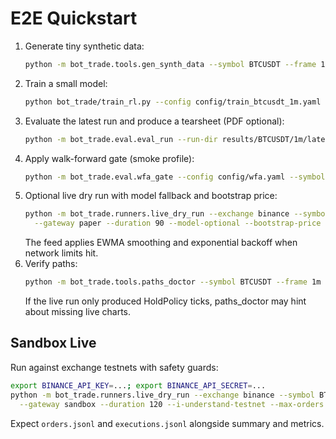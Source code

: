 # E2E Quickstart

1. Generate tiny synthetic data:
   ```bash
   python -m bot_trade.tools.gen_synth_data --symbol BTCUSDT --frame 1m --days 1 --out data_ready
   ```
2. Train a small model:
   ```bash
   python bot_trade/train_rl.py --config config/train_btcusdt_1m.yaml --max-steps 4000 --seed 7 --data-dir data_ready
   ```
3. Evaluate the latest run and produce a tearsheet (PDF optional):
   ```bash
   python -m bot_trade.eval.eval_run --run-dir results/BTCUSDT/1m/latest --tearsheet-html
   ```
4. Apply walk-forward gate (smoke profile):
   ```bash
   python -m bot_trade.eval.wfa_gate --config config/wfa.yaml --symbol BTCUSDT --frame 1m --windows 3 --embargo 0.05 --profile smoke
   ```
5. Optional live dry run with model fallback and bootstrap price:
   ```bash
   python -m bot_trade.runners.live_dry_run --exchange binance --symbol BTCUSDT --frame 1m \
     --gateway paper --duration 90 --model-optional --bootstrap-price 27000
   ```
   The feed applies EWMA smoothing and exponential backoff when network limits hit.
6. Verify paths:
   ```bash
   python -m bot_trade.tools.paths_doctor --symbol BTCUSDT --frame 1m --strict
   ```
   If the live run only produced HoldPolicy ticks, paths_doctor may hint about missing live charts.

## Sandbox Live

Run against exchange testnets with safety guards:

```bash
export BINANCE_API_KEY=...; export BINANCE_API_SECRET=...
python -m bot_trade.runners.live_dry_run --exchange binance --symbol BTCUSDT --frame 1m \
  --gateway sandbox --duration 120 --i-understand-testnet --max-orders 30 --max-notional 200
```

Expect `orders.jsonl` and `executions.jsonl` alongside summary and metrics.
